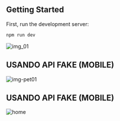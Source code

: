 
## Getting Started

First, run the development server:

```bash
npm run dev

```


![img_01](https://github.com/Valderezpe/projeto_lPet/assets/48490726/ca968e4a-4051-4aeb-9f8e-b37a03922b40)

## USANDO API FAKE (MOBILE)

![img-pet01](https://github.com/Valderezpe/projeto_lPet/assets/48490726/942fa78c-7303-4cfe-9e8f-7ca357f69f64)

## USANDO API FAKE (MOBILE)
![home](https://github.com/Valderezpe/projeto_lPet/assets/48490726/56039faf-8015-4d91-975e-791fb12064e2)
